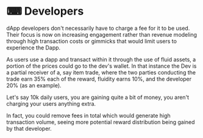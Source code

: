 # ⌨ Developers

dApp developers don't necessarily have to charge a fee for it to be used. Their focus is now on increasing engagement rather than revenue modeling through high transaction costs or gimmicks that would limit users to experience the Dapp.

As users use a dapp and transact within it through the use of fluid assets, a portion of the prices could go to the dev's wallet. In that instance the Dev is a partial receiver of a, say item trade, where the two parties conducting the trade earn 35% each of the reward, fluidity earns 10%, and the developer 20% (as an example).

Let's say 10k daily users, you are gaining quite a bit of money, you aren't charging your users anything extra.

In fact, you could remove fees in total which would generate high transaction volume, seeing more potential reward distribution being gained by that developer.
